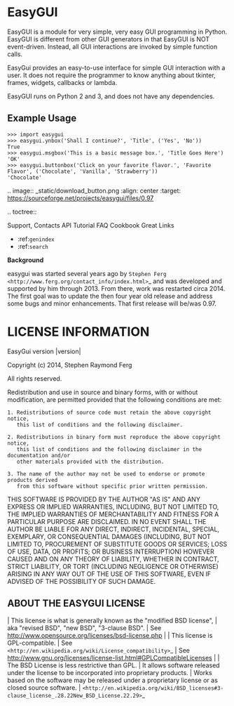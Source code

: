 EasyGUI
=======

EasyGUI is a module for very simple, very easy GUI programming in Python. EasyGUI is different from other GUI generators in that EasyGUI is NOT event-driven. Instead, all GUI interactions are invoked by simple function calls.

EasyGui provides an easy-to-use interface for simple GUI interaction with a user.  It does not require the programmer to know anything about tkinter, frames, widgets, callbacks or lambda.

EasyGUI runs on Python 2 and 3, and does not have any dependencies.

   
Example Usage
-------------

    >>> import easygui
    >>> easygui.ynbox('Shall I continue?', 'Title', ('Yes', 'No'))
    True
    >>> easygui.msgbox('This is a basic message box.', 'Title Goes Here')
    'OK'
    >>> easygui.buttonbox('Click on your favorite flavor.', 'Favorite Flavor', ('Chocolate', 'Vanilla', 'Strawberry'))
    'Chocolate'

.. image:: _static/download_button.png
   :align: center
   :target: https://sourceforge.net/projects/easygui/files/0.97

.. toctree::

   Support, Contacts <support>
   API <api>
   Tutorial <tutorial>
   FAQ <faq>
   Cookbook <cookbook>
   Great Links <links>

* :ref:`genindex`
* :ref:`search`

**Background**

easygui was started several years ago by `Stephen Ferg <http://www.ferg.org/contact_info/index.html>`_ and was developed and supported by him through 2013.  From there, work was restarted circa 2014.  The first goal was to update the then four year old release and address some bugs and minor enhancements.  That first release will be/was 0.97.

LICENSE INFORMATION
===================
EasyGui version |version|

Copyright (c) 2014, Stephen Raymond Ferg

All rights reserved.

Redistribution and use in source and binary forms, with or without modification,
are permitted provided that the following conditions are met:

    1. Redistributions of source code must retain the above copyright notice,
       this list of conditions and the following disclaimer.

    2. Redistributions in binary form must reproduce the above copyright notice,
       this list of conditions and the following disclaimer in the documentation and/or
       other materials provided with the distribution.

    3. The name of the author may not be used to endorse or promote products derived
       from this software without specific prior written permission.

THIS SOFTWARE IS PROVIDED BY THE AUTHOR "AS IS"
AND ANY EXPRESS OR IMPLIED WARRANTIES, INCLUDING, BUT NOT LIMITED TO,
THE IMPLIED WARRANTIES OF MERCHANTABILITY AND FITNESS FOR A PARTICULAR PURPOSE
ARE DISCLAIMED. IN NO EVENT SHALL THE AUTHOR BE LIABLE FOR ANY DIRECT, INDIRECT,
INCIDENTAL, SPECIAL, EXEMPLARY, OR CONSEQUENTIAL DAMAGES
(INCLUDING, BUT NOT LIMITED TO, PROCUREMENT OF SUBSTITUTE GOODS OR SERVICES;
LOSS OF USE, DATA, OR PROFITS; OR BUSINESS INTERRUPTION)
HOWEVER CAUSED AND ON ANY THEORY OF LIABILITY, WHETHER IN CONTRACT,
STRICT LIABILITY, OR TORT (INCLUDING NEGLIGENCE OR OTHERWISE) ARISING
IN ANY WAY OUT OF THE USE OF THIS SOFTWARE,
EVEN IF ADVISED OF THE POSSIBILITY OF SUCH DAMAGE.


ABOUT THE EASYGUI LICENSE
-------------------------
| This license is what is generally known as the "modified BSD license",
| aka "revised BSD", "new BSD", "3-clause BSD".
| See http://www.opensource.org/licenses/bsd-license.php
|
| This license is GPL-compatible.
| See `<http://en.wikipedia.org/wiki/License_compatibility>`_
| See http://www.gnu.org/licenses/license-list.html#GPLCompatibleLicenses
|
| The BSD License is less restrictive than GPL.
| It allows software released under the license to be incorporated into proprietary products.
| Works based on the software may be released under a proprietary license or as closed source software.
| `<http://en.wikipedia.org/wiki/BSD_licenses#3-clause_license_.28.22New_BSD_License.22.29>`_






